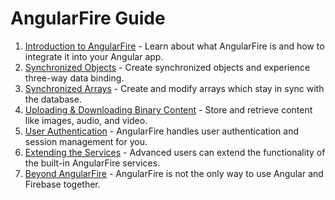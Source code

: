 # AngularFire Guide

1. [Introduction to AngularFire](introduction-to-angularfire.md) - Learn about what AngularFire is and how to integrate it into your Angular app.
2. [Synchronized Objects](synchronized-objects.md) - Create synchronized objects and experience three-way data binding.
3. [Synchronized Arrays](synchronized-arrays.md) - Create and modify arrays which stay in sync with the database.
4. [Uploading & Downloading Binary Content](uploading-downloading-binary-content.md) - Store and retrieve content like images, audio, and video.
5. [User Authentication](user-auth.md) - AngularFire handles user authentication and session management for you.
6. [Extending the Services](extending-services.md) - Advanced users can extend the functionality of the built-in AngularFire services.
7. [Beyond AngularFire](beyond-angularfire.md) - AngularFire is not the only way to use Angular and Firebase together.
